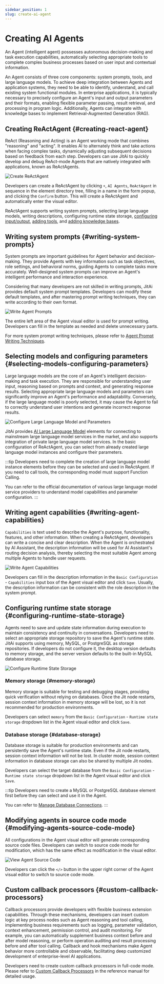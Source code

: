```yaml
---
sidebar_position: 1
slug: create-ai-agent
---
```


# Creating AI Agents

An Agent (intelligent agent) possesses autonomous decision-making and task execution capabilities, automatically selecting appropriate tools to complete complex business processes based on user input and contextual information.

An Agent consists of three core components: system prompts, tools, and large language models. To achieve deep integration between Agents and application systems, they need to be able to identify, understand, and call existing system functional modules. In enterprise applications, it is typically necessary to precisely configure an Agent's input and output parameters and their formats, enabling flexible parameter passing, result retrieval, and processing in program logic. Additionally, Agents can integrate with knowledge bases to implement Retrieval-Augmented Generation (RAG).

## Creating ReActAgent {#creating-react-agent}

ReAct (Reasoning and Acting) is an Agent working mode that combines "reasoning" and "acting". It enables AI to alternately think and take actions when facing complex tasks, dynamically adjusting subsequent decisions based on feedback from each step. Developers can use JitAi to quickly develop and debug ReAct-mode Agents that are natively integrated with applications, known as ReActAgents.

![Create ReActAgent](./img/agent/create-react-agent.gif "Create ReActAgent")

Developers can create a ReActAgent by clicking `+`, `AI Agents`, `ReActAgent` in sequence in the element directory tree, filling in a name in the form popup, and clicking the `Confirm` button. This will create a ReActAgent and automatically enter the visual editor.

ReActAgent supports writing system prompts, selecting large language models, writing descriptions, configuring runtime state storage, [configuring input/output](./agent-input-output), [adding tools](./agent-tools), and [adding knowledge bases](./agent-knowledge-base).

## Writing system prompts {#writing-system-prompts}

System prompts are important guidelines for Agent behavior and decision-making. They provide Agents with key information such as task objectives, role settings, and behavioral norms, guiding Agents to complete tasks more accurately. Well-designed system prompts can improve an Agent's intelligent performance and interaction experience.

Considering that many developers are not skilled in writing prompts, JitAi provides default system prompt templates. Developers can modify these default templates, and after mastering prompt writing techniques, they can write according to their own format.

![Write Agent Prompts](./img/agent/write-agent-prompts.png "Write Agent Prompts")

The entire left area of the Agent visual editor is used for prompt writing. Developers can fill in the template as needed and delete unnecessary parts.

For more system prompt writing techniques, please refer to [Agent Prompt Writing Techniques](../advanced-guide/agent-prompt-writing-techniques).

## Selecting models and configuring parameters {#selecting-models-configuring-parameters}

Large language models are the core of an Agent's intelligent decision-making and task execution. They are responsible for understanding user input, reasoning based on prompts and context, and generating response results. Selecting appropriate large language models and parameters can significantly improve an Agent's performance and adaptability. Conversely, if the large language model is poorly selected, it may cause the Agent to fail to correctly understand user intentions and generate incorrect response results.

![Configure Large Language Model and Parameters](./img/agent/configure-large-model-and-parameters.gif "Configure Large Language Model and Parameters")

JitAi provides [AI Large Language Model](../ai-llm/create-ai-llm) elements for connecting to mainstream large language model services in the market, and also supports integration of private large language model services. In the basic configuration of ReActAgent, you can select from already created large language model instances and configure their parameters.

:::tip
Developers need to complete the creation of large language model instance elements before they can be selected and used in ReActAgent. If you need to call tools, the corresponding model must support Function Calling.

You can refer to the official documentation of various large language model service providers to understand model capabilities and parameter configuration.
:::

## Writing agent capabilities {#writing-agent-capabilities}

`Capabilities` is text used to describe the Agent's purpose, functionality, features, and other information. When creating a ReActAgent, developers can write a concise and clear description. When the Agent is orchestrated by AI Assistant, the description information will be used for AI Assistant's routing decision analysis, thereby selecting the most suitable Agent among multiple Agents to handle user requests.

![Write Agent Capabilities](./img/agent/write-agent-description.png "Write Agent Capabilities")

Developers can fill in the description information in the `Basic Configuration` - `Capabilities` input box of the Agent visual editor and click `Save`. Usually, the description information can be consistent with the role description in the system prompt.

## Configuring runtime state storage {#configuring-runtime-state-storage}

Agents need to save and update state information during execution to maintain consistency and continuity in conversations. Developers need to select an appropriate storage repository to save the Agent's runtime state. JitAi supports using memory, MySQL, or PostgreSQL as storage repositories. If developers do not configure it, the desktop version defaults to memory storage, and the server version defaults to the built-in MySQL database storage.

![Configure Runtime State Storage](./img/agent/configure-runtime-state-storage.gif "Configure Runtime State Storage")

### Memory storage {#memory-storage}

Memory storage is suitable for testing and debugging stages, providing quick verification without relying on databases. Once the Jit node restarts, session context information in memory storage will be lost, so it is not recommended for production environments.

Developers can select `memory` from the `Basic Configuration` - `Runtime state storage` dropdown list in the Agent visual editor and click `Save`.

### Database storage {#database-storage}

Database storage is suitable for production environments and can persistently save the Agent's runtime state. Even if the Jit node restarts, session context information will not be lost. In cluster mode, session context information in database storage can also be shared by multiple Jit nodes.

Developers can select the target database from the `Basic Configuration` - `Runtime state storage` dropdown list in the Agent visual editor and click `Save`.

:::tip
Developers need to create a MySQL or PostgreSQL database element first before they can select and use it in the Agent.

You can refer to [Manage Database Connections](../data-modeling/manage-database-connections).
:::

## Modifying agents in source code mode {#modifying-agents-source-code-mode}

All configurations in the Agent visual editor will generate corresponding source code files. Developers can switch to source code mode for modification, which has the same effect as modification in the visual editor.

![View Agent Source Code](./img/agent/view-agent-source-code.gif "View Agent Source Code")

Developers can click the `</>` button in the upper right corner of the Agent visual editor to switch to source code mode.

## Custom callback processors {#custom-callback-processors}

Callback processors provide developers with flexible business extension capabilities. Through these mechanisms, developers can insert custom logic at key process nodes such as Agent reasoning and tool calling, implementing business requirements such as logging, parameter validation, context enhancement, permission control, and audit monitoring. For example, you can automatically supplement business context before and after model reasoning, or perform operation auditing and result processing before and after tool calling. Callback and hook mechanisms make Agent behavior more controllable and observable, facilitating deep customized development of enterprise-level AI applications.

Developers need to create custom callback processors in full-code mode. Please refer to [Custom Callback Processors](../../reference/framework/JitAi/AIAgent#custom-callback-handlers) in the reference manual for detailed usage.
